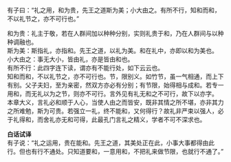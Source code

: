 有子曰：“礼之用，和为贵，先王之道斯为美；小大由之。有所不行，知和而和，不以礼节之，亦不可行也。”

和为贵：礼主于敬，若在人群间加以种种分别，实则礼贵于和，乃在人群间与以种种调融也。  
斯为美：斯指礼，亦指和。先王之道，以礼为美。和在礼中，亦即以和为美也。  
小大由之：事无大小，皆由礼，亦是皆由和也。   
有所不行：此四字连下读，谓亦有不能行处，如下云云也。  
知和而和，不以礼节之，亦不可行也。节，限别义。如竹节，虽一气相通，而上下有别。父子夫妇，至为亲密，然双方亦必有分别；有节限，始得相与成和。若专一用和，而无礼以为之节，则亦不可行。言外见有礼无和之不可行，故下以亦字。  
本章大义，言礼必和顺于人心，当使人由之而皆安，既非其情之所不堪，亦非其力之所难勉，斯为可贵。若强立一礼，终不能和，又何得行？故礼非严束以强人，必于礼得和，而舍礼亦无和可得，此最孔门言礼之精义，学者不可不深求也。  


**白话试译**  
有子说：“礼之运用，贵在能和。先王之道，其美处正在此，小事大事都得由此行。但也有行不通处。只知道要和，一意用和，不把礼来做节限，也就行不通了。”
